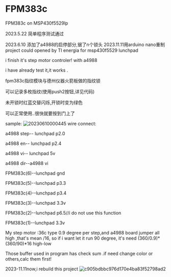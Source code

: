 # FPM383c


FPM383c on MSP430f5529lp


2023.5.22 简单程序测试通过

2023.6.10 添加了a4988的启停部分,锯了n个锁头
2023.11.11用arduino nano重制
project could opened by TI energia for msp430f5529 lunchpad


i finish it's step motor controler! with a4988 


i have already test it,it works .




fpm383c指纹模块与德州仪器火箭板做的指纹锁


可以记录多枚指纹(使用push2按钮,详见代码)


未开锁时红蓝交替闪烁,开锁时变为绿色


可以正常使用..很快就要按到门上了 


sample:
![20230610000445](https://github.com/xinnie-the-pooh/FPM383c/assets/62879756/17ebbb4e-d383-442e-81e7-9a7c0fc85c20)
wire connect:


a4988 step-- lunchpad p2.0

a4988 en-- lunchpad p2.4

a4988 vi-- lunchpad 5v

a4988 dir--a4988 vi

FPM383c(6)--lunchpad gnd

FPM383c(5)--lunchpad p3.3

FPM383c(4)--lunchpad p3.4

FPM383c(3)--lunchpad 3.3v

FPM383c(2)--lunchpad p6.5//i do not use this function 

FPM383c(1)--lunchpad 3.3v

My step motor :36c type 0.9 degree per step,and a4988 board jumper all high ,that's mean /16, so if i want let it run 90 degree, it's need (360/0.9)*(360/90)*16 high-low 

Those buffer used in program has check sum .if need change color or others,calc them first!

2023-11.11now,i rebuild this project 
![c905bdbbc976d170e4ba83f52798ad2](https://github.com/xinnie-the-pooh/FPM383c/assets/62879756/e8173a1f-2e39-43bc-bf1f-5bfec1ed1bbb)



